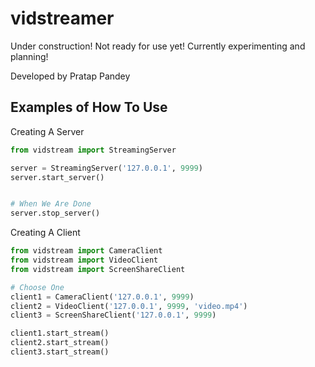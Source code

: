 # vidstreamer

Under construction! Not ready for use yet! Currently experimenting and planning!

Developed by Pratap Pandey

## Examples of How To Use

Creating A Server

```python
from vidstream import StreamingServer

server = StreamingServer('127.0.0.1', 9999)
server.start_server()


# When We Are Done
server.stop_server()
```

Creating A Client
```python
from vidstream import CameraClient
from vidstream import VideoClient
from vidstream import ScreenShareClient

# Choose One
client1 = CameraClient('127.0.0.1', 9999)
client2 = VideoClient('127.0.0.1', 9999, 'video.mp4')
client3 = ScreenShareClient('127.0.0.1', 9999)

client1.start_stream()
client2.start_stream()
client3.start_stream()
```
